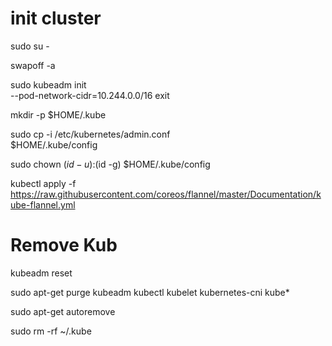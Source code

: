 # init cluster

sudo su -

swapoff -a

sudo kubeadm init \
    --pod-network-cidr=10.244.0.0/16
exit

mkdir -p $HOME/.kube

sudo cp -i /etc/kubernetes/admin.conf \
    $HOME/.kube/config

sudo chown $(id -u):$(id -g) $HOME/.kube/config

kubectl apply -f https://raw.githubusercontent.com/coreos/flannel/master/Documentation/kube-flannel.yml

# Remove Kub

kubeadm reset

sudo apt-get purge kubeadm kubectl kubelet kubernetes-cni kube*   

sudo apt-get autoremove  

sudo rm -rf ~/.kube
